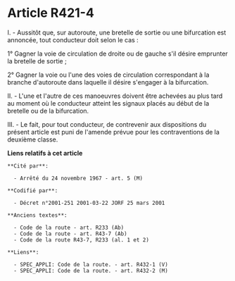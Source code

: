 # Article R421-4

I. - Aussitôt que, sur autoroute, une bretelle de sortie ou une bifurcation est annoncée, tout conducteur doit selon le cas :

1° Gagner la voie de circulation de droite ou de gauche s'il désire emprunter la bretelle de sortie ;

2° Gagner la voie ou l'une des voies de circulation correspondant à la branche d'autoroute dans laquelle il désire s'engager
à la bifurcation.

II. - L'une et l'autre de ces manoeuvres doivent être achevées au plus tard au moment où le conducteur atteint les signaux
placés au début de la bretelle ou de la bifurcation.

III. - Le fait, pour tout conducteur, de contrevenir aux dispositions du présent article est puni de l'amende prévue pour les
contraventions de la deuxième classe.

**Liens relatifs à cet article**

	**Cité par**:

	  - Arrêté du 24 novembre 1967 - art. 5 (M)

	**Codifié par**:

	  - Décret n°2001-251 2001-03-22 JORF 25 mars 2001

	**Anciens textes**:

	  - Code de la route - art. R233 (Ab)
	  - Code de la route - art. R43-7 (Ab)
	  - Code de la route R43-7, R233 (al. 1 et 2)

	**Liens**:

	  - SPEC_APPLI: Code de la route. - art. R432-1 (V)
	  - SPEC_APPLI: Code de la route. - art. R432-2 (M)
